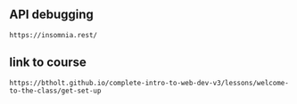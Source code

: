 ## API debugging 
`https://insomnia.rest/`

## link to course
`https://btholt.github.io/complete-intro-to-web-dev-v3/lessons/welcome-to-the-class/get-set-up`
